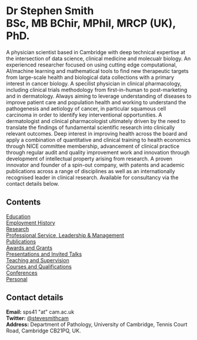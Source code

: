 # Dr Stephen Smith <br/> BSc, MB BChir, MPhil, MRCP (UK), PhD.  

A physician scientist based in Cambridge with deep technical expertise at the intersection of data science, clinical medicine and molecualr biology. An experienced researcher focused on using cutting edge computational, AI/machine learning and mathematical tools to find new therapeutic targets from large-scale health and biological data collections with a primary interest in cancer biology. A specilist physician in clinical pharmacology, including clinical trials methodology from first-in-human to post-marketing and in dermatology. Always aiming to leverage understanding of diseases to improve patient care and population health and working to understand the pathogenesis and aetiology of cancer, in particular squamous cell carcinoma in order to identify key interventional opportunities. A dermatologist and clinical pharmacologist ultimately driven by the need to translate the findings of fundamental scientific research into clinically relevant outcomes. Deep interest in improving health across the board and apply a combination of quantitative and clinical training to health economics through NICE committee membership, advancement of clinical practice through regular audit and quality improvement work and innovation through development of intellectual property arising from research. A proven innovator and founder of a spin-out company, with patents and academic publications across a range of disciplines as well as an internationally recognised leader in clinical research. Available for consultancy via the contact details below.

## Contents

[Education](/Education.md/)  
[Employment History](/Employment.md/)  
[Research](/Research.md/)  
[Professional Service, Leadership & Management](/Professional.md/)  
[Publications](/Publications.md/)  
[Awards and Grants](/Awards.md/)  
[Presentations and Invited Talks](/Presentations.md/)  
[Teaching and Supervision](/Teaching.md/)  
[Courses and Qualifications](/Courses.md/)  
[Conferences](/Conferences.md/)  
[Personal](/Personal.md/)  

## Contact details

**Email:** sps41 "at" cam.ac.uk   
**Twitter:** [@stevesmithcam](https://twitter.com/stevesmithcam)  
**Address:** Department of Pathology, University of Cambridge, Tennis Court Road, Cambridge CB21PQ, UK.  
